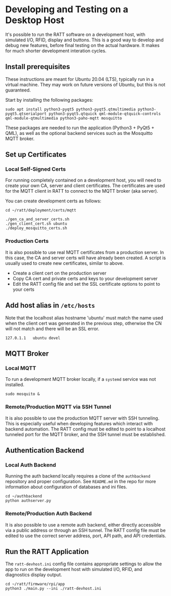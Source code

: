 
# Developing and Testing on a Desktop Host

It's possible to run the RATT software on a development host, with simulated I/O, RFID, display and buttons.  This is a good way to develop and debug new features, before final testing on the actual hardware.  It makes for much shorter development interation cycles.

## Install prerequisites

These instructions are meant for Ubuntu 20.04 (LTS), typically run in a virtual machine.  They may work on future versions of Ubuntu, but this is not guaranteed.

Start by installing the following packages:

    sudo apt install python3-pyqt5 python3-pyqt5.qtmultimedia python3-pyqt5.qtserialport python3-pyqt5.qtquick qml-module-qtquick-controls qml-module-qtmultimedia python3-paho-mqtt mosquitto

These packages are needed to run the application (Python3 + PyQt5 + QML), as well as the optional backend services such as the Mosquitto MQTT broker.

## Set up Certificates

### Local Self-Signed Certs

For running completely contained on a development host, you will need to create your own CA, server and client certificates.  The certificates are used for the MQTT client in RATT to connect to the MQTT broker (aka server).

You can create development certs as follows:

    cd ~/ratt/deployment/certs/mqtt

    ./gen_ca_and_server_certs.sh
    ./gen_client_cert.sh ubuntu
    ./deploy_mosquitto_certs.sh

### Production Certs

It is also possible to use real MQTT certificates from a production server.  In this case, the CA and server certs will have already been created.  A script is usually used to create new certificates, similar to above.

  * Create a client cert on the production server
  * Copy CA cert and private certs and keys to your development server
  * Edit the RATT config file and set the SSL certificate options to point to your certs

## Add host alias in `/etc/hosts`

Note that the localhost alias hostname 'ubuntu' must match the name used when the client cert was generated in the previous step, otherwise the CN will not match and there will be an SSL error.

    127.0.1.1	ubuntu devel

## MQTT Broker

### Local MQTT

To run a development MQTT broker locally, if a `systemd` service was not installed.

    sudo mosquito &

### Remote/Production MQTT via SSH Tunnel

It is also possible to use the production MQTT server with SSH tunneling.  This is especially useful when developing features which interact with backend automation.  The RATT config must be edited to point to a localhost tunneled port for the MQTT broker, and the SSH tunnel must be established.

## Authentication Backend

### Local Auth Backend

Running the auth backend locally requires a clone of the `authbackend` repository and proper configuration.  See `README.md` in the repo for more information about configuration of databases and ini files.

    cd ~/authbackend
    python authserver.py

### Remote/Production Auth Backend

It is also possible to use a remote auth backend, either directly accessible via a public address or through an SSH tunnel.  The RATT config file must be edited to use the correct server address, port, API path, and API credentials.

## Run the RATT Application

The `ratt-devhost.ini` config file contains appropriate settings to allow the app to run on the development host with simulated I/O, RFID, and diagnostics display output.

    cd ~/ratt/firmware/rpi/app
    python3 ./main.py --ini ./ratt-devhost.ini
